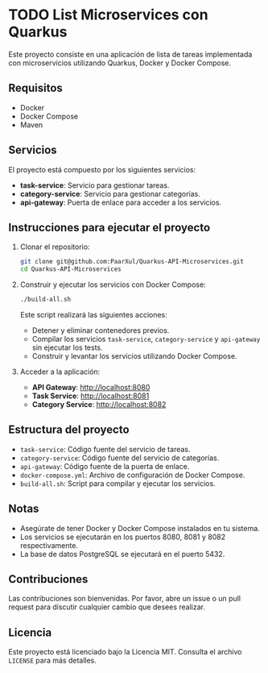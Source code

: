 # TODO List Microservices con Quarkus

Este proyecto consiste en una aplicación de lista de tareas implementada con microservicios utilizando Quarkus, Docker y Docker Compose.

## Requisitos

- Docker
- Docker Compose
- Maven

## Servicios

El proyecto está compuesto por los siguientes servicios:

- **task-service**: Servicio para gestionar tareas.
- **category-service**: Servicio para gestionar categorías.
- **api-gateway**: Puerta de enlace para acceder a los servicios.

## Instrucciones para ejecutar el proyecto

1. Clonar el repositorio:

    ```bash
    git clone git@github.com:PaarXul/Quarkus-API-Microservices.git
    cd Quarkus-API-Microservices
    ```

2. Construir y ejecutar los servicios con Docker Compose:

    ```bash
    ./build-all.sh
    ```

   Este script realizará las siguientes acciones:
    - Detener y eliminar contenedores previos.
    - Compilar los servicios `task-service`, `category-service` y `api-gateway` sin ejecutar los tests.
    - Construir y levantar los servicios utilizando Docker Compose.

3. Acceder a la aplicación:

    - **API Gateway**: [http://localhost:8080](http://localhost:8080)
    - **Task Service**: [http://localhost:8081](http://localhost:8081)
    - **Category Service**: [http://localhost:8082](http://localhost:8082)

## Estructura del proyecto

- `task-service`: Código fuente del servicio de tareas.
- `category-service`: Código fuente del servicio de categorías.
- `api-gateway`: Código fuente de la puerta de enlace.
- `docker-compose.yml`: Archivo de configuración de Docker Compose.
- `build-all.sh`: Script para compilar y ejecutar los servicios.

## Notas

- Asegúrate de tener Docker y Docker Compose instalados en tu sistema.
- Los servicios se ejecutarán en los puertos 8080, 8081 y 8082 respectivamente.
- La base de datos PostgreSQL se ejecutará en el puerto 5432.

## Contribuciones

Las contribuciones son bienvenidas. Por favor, abre un issue o un pull request para discutir cualquier cambio que desees realizar.

## Licencia

Este proyecto está licenciado bajo la Licencia MIT. Consulta el archivo `LICENSE` para más detalles.
